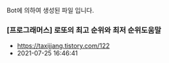 Bot에 의하여 생성된 파일 입니다. 
### [프로그래머스] 로또의 최고 순위와 최저 순위도움말 
- https://taxijjang.tistory.com/122 
- 2021-07-25 16:46:41 
